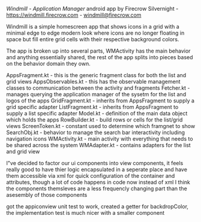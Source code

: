 *Windmill - Application Manager*
android app by Firecrow Silvernight - https://windmill.firecrow.com - windmill@firecrow.com

Windmill is a simple homescreen app that shows icons in a grid with a minimal edge to edge modern look where icons are no longer floating in space but fill entire grid cells with their respective background colors.

The app is broken up into several parts, WMActivity has the main behavior and anything essentially shared, the rest of the app splits into pieces based on the behavior domain they own.

AppsFragment.kt - this is the generic fragment class for both the list and grid views
AppsObservables.kt - this has the observable management classes to communication between the activity and fragments
Fetcher.kt - manages querying the application manager of the sysetm for the list and logos of the apps
GridFragment.kt - inherits from AppsFragment to supply a grid specific adapter
ListFragment.kt - inherits from AppsFragment to supply a list specific adapter
Model.kt - definition of the main data object which holds the apps
RowBuilder.kt - build rows or cells for the list/grid views
ScreenToken.kt - constant used to determine which framgnet to show
SearchObj.kt - behavior to manage the search bar interactivity including navigation icons
WMActivity.kt - main activity with everything that needs to be shared across the system
WMAdapter.kt - contains adapters for the list and grid view


I"ve decided to factor our ui components into view components, it feels really good to have thier logic encapsulated in a seperate place and have them accessible via xml for quick configuration of the container and attributes, though a lot of code happens in code now instead of xml I think the components themsleves are a less frequencly changing part than the asesembly of those components

got the appiconview unit test to work, created a getter for backdropColor, the implementation test is much nicer with a smaller component